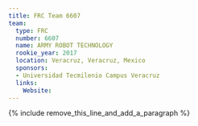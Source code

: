 ```yaml
---
title: FRC Team 6607
team:
  type: FRC
  number: 6607
  name: ARMY ROBOT TECHNOLOGY
  rookie_year: 2017
  location: Veracruz, Veracruz, Mexico
  sponsors:
  - Universidad Tecmilenio Campus Veracruz
  links:
    Website:
---
```


{% include remove_this_line_and_add_a_paragraph %}
